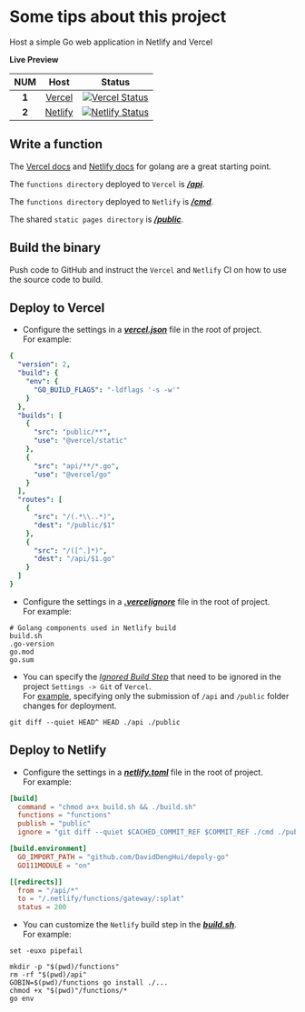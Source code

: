 # Some tips about this project

Host a simple Go web application in Netlify and Vercel

**Live Preview**

| **NUM** | **Host** | **Status**                                                                                                                                                     |
|:-------:|:--------:|:--------------------------------------------------------------------------------------------------------------------------------------------------------------:|
| **1**   | [Vercel](https://vercel.com/)   | [![Vercel Status](https://vercel.badge.hnest.eu.org/api/daviddenghui/depoly-go)](https://vercel.com/daviddenghui/depoly-go/deployments "Vercel Status")        |
| **2**   | [Netlify](https://www.netlify.com/)  | [![Netlify Status](https://api.netlify.com/api/v1/badges/46442f41-b1d8-4ff6-b3a0-6ea3b301515b/deploy-status)](https://app.netlify.com/sites/depoly-go/deploys) |


## Write a function

The [Vercel docs](https://vercel.com/docs/concepts/functions/serverless-functions/runtimes/go#) and [Netlify docs](https://docs.netlify.com/functions/create/?fn-language=go) for golang are a great starting point.

The `functions directory` deployed to `Vercel` is [***/api***](api).

The `functions directory` deployed to `Netlify` is [***/cmd***](cmd).

The shared `static pages directory` is [***/public***](public).

## Build the binary
Push code to GitHub and instruct the `Vercel` and `Netlify` CI on how to use the source code to build.

## Deploy to Vercel
- Configure the settings in a [***vercel.json***](vercel.json) file in the root of project. <br>For example:

```yaml
{
  "version": 2,
  "build": {
    "env": {
      "GO_BUILD_FLAGS": "-ldflags '-s -w'"
    }
  },
  "builds": [
    {
      "src": "public/**",
      "use": "@vercel/static"
    },
    {
      "src": "api/**/*.go",
      "use": "@vercel/go"
    }
  ],
  "routes": [
    {
      "src": "/(.*\\..*)",
      "dest": "/public/$1"
    },
    {
      "src": "/([^.]*)",
      "dest": "/api/$1.go"
    }
  ]
}
```

- Configure the settings in a [***.vercelignore***](.vercelignore) file in the root of project. <br>For example:

```shell
# Golang components used in Netlify build
build.sh
.go-version
go.mod
go.sum
```

- You can specify the [*Ignored Build Step*](https://vercel.com/docs/concepts/projects/overview#ignored-build-step) that need to be ignored in the project `Settings -> Git` of `Vercel`. <br>For [example](https://vercel.com/daviddenghui/depoly-go/settings/git), specifying only the submission of `/api` and `/public` folder changes for deployment.

```shell
git diff --quiet HEAD^ HEAD ./api ./public
```

## Deploy to Netlify
- Configure the settings in a [***netlify.toml***](netlify.toml) file in the root of project. <br>For example:

```toml
[build]
  command = "chmod a+x build.sh && ./build.sh"
  functions = "functions"
  publish = "public"
  ignore = "git diff --quiet $CACHED_COMMIT_REF $COMMIT_REF ./cmd ./public"

[build.environment]
  GO_IMPORT_PATH = "github.com/DavidDengHui/depoly-go"
  GO111MODULE = "on"

[[redirects]]
  from = "/api/*"
  to = "/.netlify/functions/gateway/:splat"
  status = 200
```

- You can customize the `Netlify` build step in the [***build.sh***](build.sh). <br>For example:

```shell
set -euxo pipefail

mkdir -p "$(pwd)/functions"
rm -rf "$(pwd)/api"
GOBIN=$(pwd)/functions go install ./...
chmod +x "$(pwd)"/functions/*
go env
```